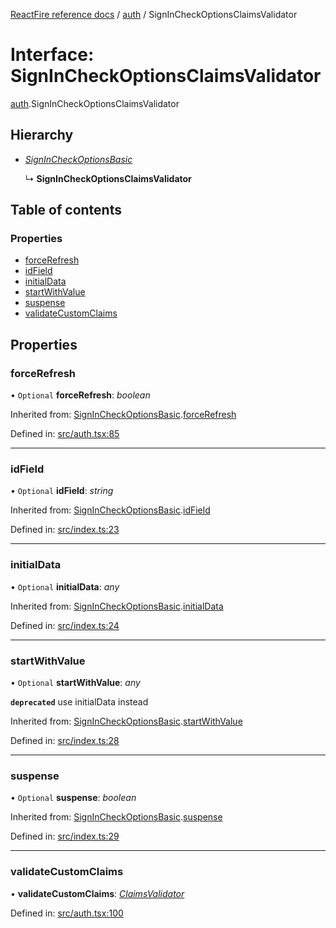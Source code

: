 [ReactFire reference docs](../README.md) / [auth](../modules/auth.md) / SignInCheckOptionsClaimsValidator

# Interface: SignInCheckOptionsClaimsValidator

[auth](../modules/auth.md).SignInCheckOptionsClaimsValidator

## Hierarchy

* [*SignInCheckOptionsBasic*](auth.signincheckoptionsbasic.md)

  ↳ **SignInCheckOptionsClaimsValidator**

## Table of contents

### Properties

- [forceRefresh](auth.signincheckoptionsclaimsvalidator.md#forcerefresh)
- [idField](auth.signincheckoptionsclaimsvalidator.md#idfield)
- [initialData](auth.signincheckoptionsclaimsvalidator.md#initialdata)
- [startWithValue](auth.signincheckoptionsclaimsvalidator.md#startwithvalue)
- [suspense](auth.signincheckoptionsclaimsvalidator.md#suspense)
- [validateCustomClaims](auth.signincheckoptionsclaimsvalidator.md#validatecustomclaims)

## Properties

### forceRefresh

• `Optional` **forceRefresh**: *boolean*

Inherited from: [SignInCheckOptionsBasic](auth.signincheckoptionsbasic.md).[forceRefresh](auth.signincheckoptionsbasic.md#forcerefresh)

Defined in: [src/auth.tsx:85](https://github.com/FirebaseExtended/reactfire/blob/main/src/auth.tsx#L85)

___

### idField

• `Optional` **idField**: *string*

Inherited from: [SignInCheckOptionsBasic](auth.signincheckoptionsbasic.md).[idField](auth.signincheckoptionsbasic.md#idfield)

Defined in: [src/index.ts:23](https://github.com/FirebaseExtended/reactfire/blob/main/src/index.ts#L23)

___

### initialData

• `Optional` **initialData**: *any*

Inherited from: [SignInCheckOptionsBasic](auth.signincheckoptionsbasic.md).[initialData](auth.signincheckoptionsbasic.md#initialdata)

Defined in: [src/index.ts:24](https://github.com/FirebaseExtended/reactfire/blob/main/src/index.ts#L24)

___

### startWithValue

• `Optional` **startWithValue**: *any*

**`deprecated`** use initialData instead

Inherited from: [SignInCheckOptionsBasic](auth.signincheckoptionsbasic.md).[startWithValue](auth.signincheckoptionsbasic.md#startwithvalue)

Defined in: [src/index.ts:28](https://github.com/FirebaseExtended/reactfire/blob/main/src/index.ts#L28)

___

### suspense

• `Optional` **suspense**: *boolean*

Inherited from: [SignInCheckOptionsBasic](auth.signincheckoptionsbasic.md).[suspense](auth.signincheckoptionsbasic.md#suspense)

Defined in: [src/index.ts:29](https://github.com/FirebaseExtended/reactfire/blob/main/src/index.ts#L29)

___

### validateCustomClaims

• **validateCustomClaims**: [*ClaimsValidator*](auth.claimsvalidator.md)

Defined in: [src/auth.tsx:100](https://github.com/FirebaseExtended/reactfire/blob/main/src/auth.tsx#L100)
